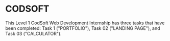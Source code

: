 # CODSOFT
This Level 1 CodSoft Web Development Internship has three tasks that have been completed: Task 1 ("PORTFOLIO"), Task 02 ("LANDING PAGE"), and Task 03 ("CALCULATOR").
